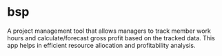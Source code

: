 # bsp
A project management tool that allows managers to track member work hours and calculate/forecast gross profit based on the tracked data. This app helps in efficient resource allocation and profitability analysis.
